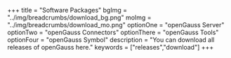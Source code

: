 +++
title = "Software Packages"
bgImg = "../img/breadcrumbs/download_bg.png"
moImg = "../img/breadcrumbs/download_mo.png"
optionOne = "openGauss Server"
optionTwo = "openGauss Connectors"
optionThere = "openGauss Tools"
optionFour = "openGauss Symbol"
description = "You can download all releases of openGauss here."
keywords = ["releases","download"]
+++
